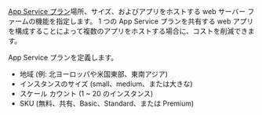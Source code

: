 [App Service プラン](../articles/app-service/azure-web-sites-web-hosting-plans-in-depth-overview.md)場所、サイズ、およびアプリをホストする web サーバー ファームの機能を指定します。 1 つの App Service プランを共有する web アプリを構成することによって複数のアプリをホストする場合に、コストを削減できます。

App Service プランを定義します。

* 地域 (例: 北ヨーロッパや米国東部、東南アジア)
* インスタンスのサイズ (small、medium、または大きな)
* スケール カウント (1 ~ 20 のインスタンス)
* SKU (無料、共有、Basic、Standard、または Premium)